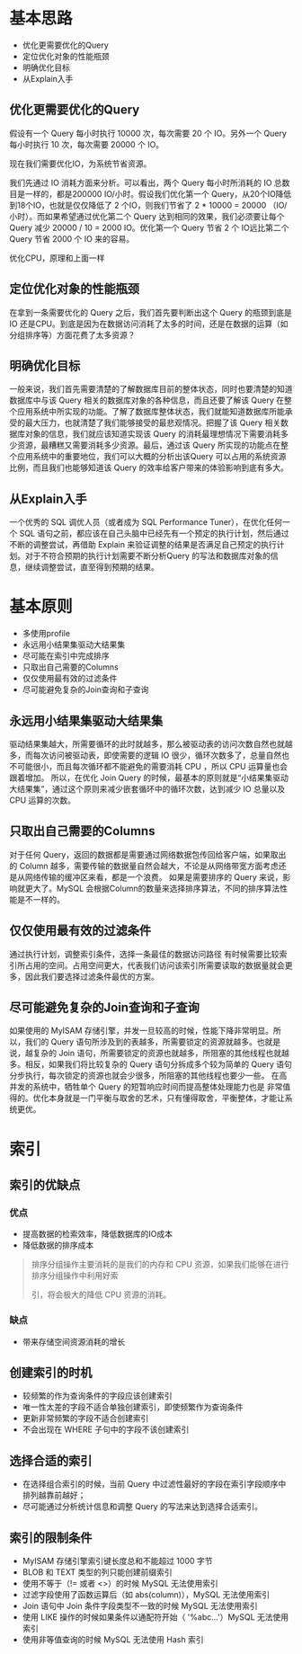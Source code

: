 # 基本思路

- 优化更需要优化的Query
- 定位优化对象的性能瓶颈
- 明确优化目标
- 从Explain入手

## 优化更需要优化的Query

假设有一个 Query 每小时执行 10000 次，每次需要 20 个 IO。另外一个 Query 每小时执行 10 次，每次需要 20000 个 IO。

现在我们需要优化IO，为系统节省资源。

 我们先通过 IO 消耗方面来分析。可以看出，两个 Query 每小时所消耗的 IO 总数目是一样的，都是200000 IO/小时。假设我们优化第一个 Query，从20个IO降低到18个IO，也就是仅仅降低了 2 个IO，则我们节省了 2 * 10000 = 20000 （IO/小时）。而如果希望通过优化第二个 Query 达到相同的效果，我们必须要让每个 Query 减少 20000 / 10 = 2000 IO。优化第一个 Query 节省 2 个 IO远比第二个 Query 节省 2000 个 IO 来的容易。

优化CPU，原理和上面一样

## 定位优化对象的性能瓶颈

在拿到一条需要优化的 Query 之后，我们首先要判断出这个 Query 的瓶颈到底是 IO 还是CPU。到底是因为在数据访问消耗了太多的时间，还是在数据的运算（如分组排序等）方面花费了太多资源？

## 明确优化目标

一般来说，我们首先需要清楚的了解数据库目前的整体状态，同时也要清楚的知道数据库中与该 Query 相关的数据库对象的各种信息，而且还要了解该 Query 在整个应用系统中所实现的功能。了解了数据库整体状态，我们就能知道数据库所能承受的最大压力，也就清楚了我们能够接受的最悲观情况。把握了该 Query 相关数据库对象的信息，我们就应该知道实现该 Query 的消耗最理想情况下需要消耗多少资源，最糟糕又需要消耗多少资源。最后，通过该 Query 所实现的功能点在整个应用系统中的重要地位，我们可以大概的分析出该Query 可以占用的系统资源比例，而且我们也能够知道该 Query 的效率给客户带来的体验影响到底有多大。

## 从Explain入手
一个优秀的 SQL 调优人员（或者成为 SQL Performance Tuner），在优化任何一个 SQL 语句之前，都应该在自己头脑中已经先有一个预定的执行计划，然后通过不断的调整尝试，再借助 Explain 来验证调整的结果是否满足自己预定的执行计划。对于不符合预期的执行计划需要不断分析Query 的写法和数据库对象的信息，继续调整尝试，直至得到预期的结果。

# 基本原则

- 多使用profile
- 永远用小结果集驱动大结果集
- 尽可能在索引中完成排序
- 只取出自己需要的Columns
- 仅仅使用最有效的过滤条件
- 尽可能避免复杂的Join查询和子查询

## 永远用小结果集驱动大结果集
驱动结果集越大，所需要循环的此时就越多，那么被驱动表的访问次数自然也就越多，而每次访问被驱动表，即使需要的逻辑 IO 很少，循环次数多了，总量自然也不可能很小，而且每次循环都不能避免的需要消耗 CPU ，所以 CPU 运算量也会跟着增加。
所以，在优化 Join Query 的时候，最基本的原则就是“小结果集驱动大结果集”，通过这个原则来减少嵌套循环中的循环次数，达到减少 IO 总量以及 CPU 运算的次数。

## 只取出自己需要的Columns
对于任何 Query，返回的数据都是需要通过网络数据包传回给客户端，如果取出的 Column 越多，需要传输的数据量自然会越大，不论是从网络带宽方面考虑还是从网络传输的缓冲区来看，都是一个浪费。
如果是需要排序的 Query 来说，影响就更大了。MySQL 会根据Column的数量来选择排序算法，不同的排序算法性能是不一样的。

## 仅仅使用最有效的过滤条件
通过执行计划，调整索引条件，选择一条最佳的数据访问路径
有时候需要比较索引所占用的空间。占用空间更大，代表我们访问该索引所需要读取的数据量就会更多，因此我们要选择过滤条件最优的方案。

## 尽可能避免复杂的Join查询和子查询
如果使用的 MyISAM 存储引擎，并发一旦较高的时候，性能下降非常明显。所以，我们的 Query 语句所涉及到的表越多，所需要锁定的资源就越多。也就是说，越复杂的 Join 语句，所需要锁定的资源也就越多，所阻塞的其他线程也就越多。相反，如果我们将比较复杂的 Query 语句分拆成多个较为简单的 Query 语句分步执行，每次锁定的资源也就会少很多，所阻塞的其他线程也要少一些。
在高并发的系统中，牺牲单个 Query 的短暂响应时间而提高整体处理能力也是
非常值得的。优化本身就是一门平衡与取舍的艺术，只有懂得取舍，平衡整体，才能让系统更优。



# 索引

## 索引的优缺点

### 优点

- 提高数据的检索效率，降低数据库的IO成本
- 降低数据的排序成本

> 排序分组操作主要消耗的是我们的内存和 CPU 资源，如果我们能够在进行排序分组操作中利用好索
>
> 引，将会极大的降低 CPU 资源的消耗。

### 缺点

- 带来存储空间资源消耗的增长

## 创建索引的时机

- 较频繁的作为查询条件的字段应该创建索引
- 唯一性太差的字段不适合单独创建索引，即使频繁作为查询条件
- 更新非常频繁的字段不适合创建索引
- 不会出现在 WHERE 子句中的字段不该创建索引

## 选择合适的索引

- 在选择组合索引的时候，当前 Query 中过滤性最好的字段在索引字段顺序中排列越靠前越好；
- 尽可能通过分析统计信息和调整 Query 的写法来达到选择合适索引。

## 索引的限制条件

- MyISAM 存储引擎索引键长度总和不能超过 1000 字节
- BLOB 和 TEXT 类型的列只能创建前缀索引
- 使用不等于（!= 或者 <>）的时候 MySQL 无法使用索引
- 过滤字段使用了函数运算后（如 abs(column)），MySQL 无法使用索引
- Join 语句中 Join 条件字段类型不一致的时候 MySQL 无法使用索引
- 使用 LIKE 操作的时候如果条件以通配符开始（ '%abc...'）MySQL 无法使用索引
- 使用非等值查询的时候 MySQL 无法使用 Hash 索引